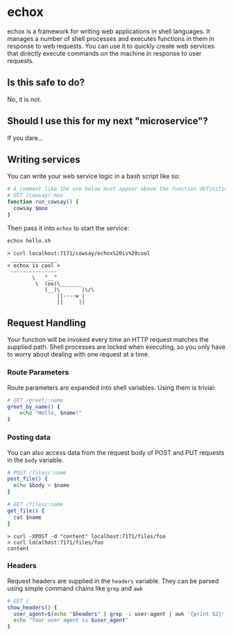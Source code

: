 echox
=====

echox is a framework for writing web applications in shell languages. It manages
a number of shell processes and executes functions in them in response to web
requests. You can use it to quickly create web services that directly execute
commands on the machine in response to user requests.

## Is this safe to do?

No, it is not.

## Should I use this for my next "microservice"?

If you dare...

## Writing services

You can write your web service logic in a bash script like so:

```bash
# A comment like the one below must appear above the function definition
# GET /cowsay/:moo
function run_cowsay() {
  cowsay $moo
}
```

Then pass it into `echox` to start the service:

```bash
echox hello.sh
```

```
> curl localhost:7171/cowsay/echox%20is%20cool
 _______________
< echox is cool >
 ---------------
        \   ^__^
         \  (oo)\_______
            (__)\       )\/\
                ||----w |
                ||     ||
```

## Request Handling

Your function will be invoked every time an HTTP request matches the supplied
path. Shell processes are locked when executing, so you only have to worry
about dealing with one request at a time.

### Route Parameters

Route parameters are expanded into shell variables. Using them is trivial:

```bash
# GET /greet/:name
greet_by_name() {
    echo "Hello, $name!"
}
```

### Posting data

You can also access data from the request body of POST and PUT requests in the
`body` variable.

```bash
# POST /files/:name
post_file() {
  echo $body > $name
}

# GET /files/:name
get_file() {
  cat $name
}
```

```
> curl -XPOST -d "content" localhost:7171/files/foo
> curl localhost:7171/files/foo
content
```

### Headers

Request headers are supplied in the `headers` variable. They can be parsed using 
simple command chains like `grep` and `awk`

```bash
# GET /
show_headers() {
  user_agent=$(echo "$headers" | grep -i user-agent | awk '{print $2}')
  echo "Your user agent is $user_agent"
}
```
